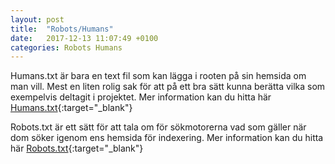 ```yaml
---
layout: post
title:  "Robots/Humans"
date:   2017-12-13 11:07:49 +0100
categories: Robots Humans
---
```


Humans.txt är bara en text fil som kan lägga i rooten på sin hemsida om man vill. Mest en liten rolig sak för att på ett bra sätt kunna berätta vilka som exempelvis deltagit i projektet. Mer information kan du hitta här [Humans.txt](http://humanstxt.org/){:target="_blank"}

Robots.txt är ett sätt för att tala om för sökmotorerna vad som gäller när dom söker igenom ens hemsida för indexering. Mer information kan du hitta här [Robots.txt](http://www.robotstxt.org/){:target="_blank"}

